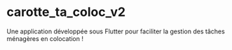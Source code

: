 # carotte_ta_coloc_v2
Une application développée sous Flutter pour faciliter la gestion des tâches ménagères en colocation !
